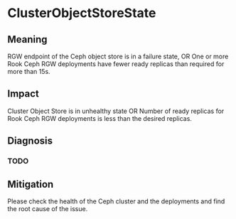 # ClusterObjectStoreState

## Meaning

RGW endpoint of the Ceph object store is in a failure state,
OR
One or more Rook Ceph RGW deployments have fewer ready replicas than required
for more than 15s.

## Impact

Cluster Object Store is in unhealthy state
OR
Number of ready replicas for Rook Ceph RGW deployments is less than the desired replicas.

## Diagnosis

### TODO

## Mitigation

Please check the health of the Ceph cluster and the deployments and find the
root cause of the issue.


